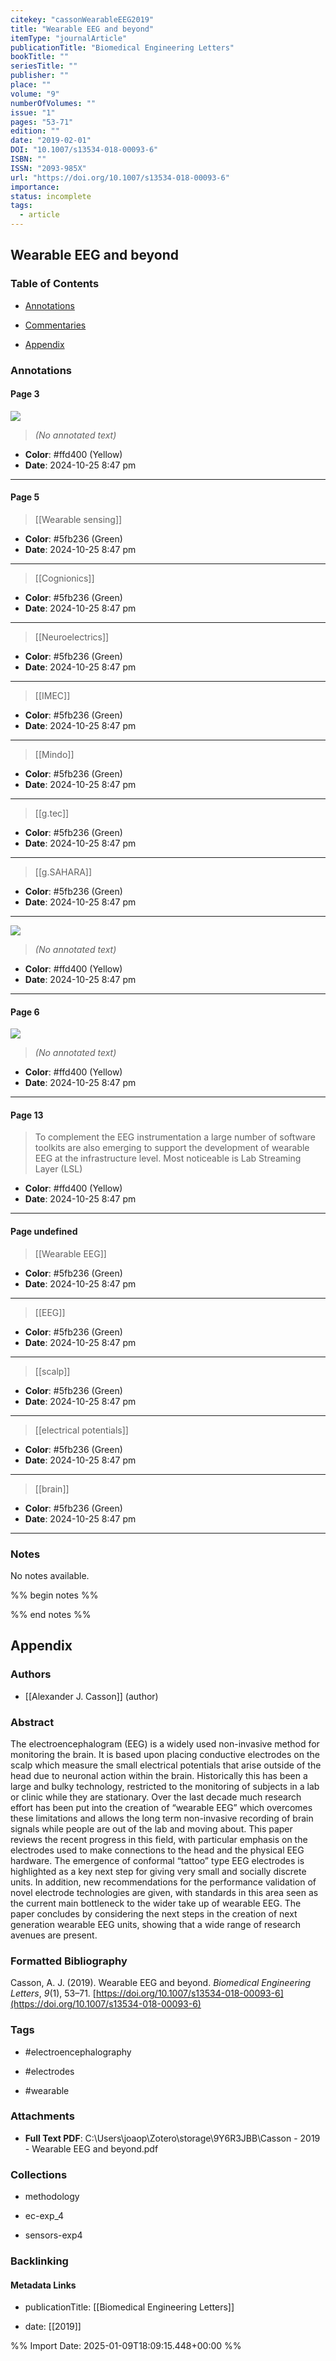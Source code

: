 ```yaml
---
citekey: "cassonWearableEEG2019"
title: "Wearable EEG and beyond"
itemType: "journalArticle"
publicationTitle: "Biomedical Engineering Letters"
bookTitle: ""
seriesTitle: ""
publisher: ""
place: ""
volume: "9"
numberOfVolumes: ""
issue: "1"
pages: "53-71"
edition: ""
date: "2019-02-01"
DOI: "10.1007/s13534-018-00093-6"
ISBN: ""
ISSN: "2093-985X"
url: "https://doi.org/10.1007/s13534-018-00093-6"
importance: 
status: incomplete
tags:
  - article
---
```


## Wearable EEG and beyond

### Table of Contents

- [Annotations](#annotations)

+ [Commentaries](#commentaries)

- [Appendix](#appendix)

### Annotations




#### Page 3




![](<0 - Supplementary/images/cassonWearableEEG2019.md/image-3-x35-y573.png>)



> *(No annotated text)*




- **Color**: #ffd400 (Yellow)
- **Date**: 2024-10-25 8:47 pm

---



#### Page 5








> [[Wearable sensing]]





- **Color**: #5fb236 (Green)
- **Date**: 2024-10-25 8:47 pm

---








> [[Cognionics]]





- **Color**: #5fb236 (Green)
- **Date**: 2024-10-25 8:47 pm

---








> [[Neuroelectrics]]





- **Color**: #5fb236 (Green)
- **Date**: 2024-10-25 8:47 pm

---








> [[IMEC]]





- **Color**: #5fb236 (Green)
- **Date**: 2024-10-25 8:47 pm

---








> [[Mindo]]





- **Color**: #5fb236 (Green)
- **Date**: 2024-10-25 8:47 pm

---








> [[g.tec]]





- **Color**: #5fb236 (Green)
- **Date**: 2024-10-25 8:47 pm

---








> [[g.SAHARA]]





- **Color**: #5fb236 (Green)
- **Date**: 2024-10-25 8:47 pm

---




![](<0 - Supplementary/images/cassonWearableEEG2019.md/image-5-x25-y110.png>)



> *(No annotated text)*




- **Color**: #ffd400 (Yellow)
- **Date**: 2024-10-25 8:47 pm

---



#### Page 6




![](<0 - Supplementary/images/cassonWearableEEG2019.md/image-6-x26-y62.png>)



> *(No annotated text)*




- **Color**: #ffd400 (Yellow)
- **Date**: 2024-10-25 8:47 pm

---



#### Page 13







> To complement the EEG instrumentation a large number of software toolkits are also emerging to support the development of wearable EEG at the infrastructure level. Most noticeable is Lab Streaming Layer (LSL)





- **Color**: #ffd400 (Yellow)
- **Date**: 2024-10-25 8:47 pm

---



#### Page undefined








> [[Wearable EEG]]





- **Color**: #5fb236 (Green)
- **Date**: 2024-10-25 8:47 pm

---








> [[EEG]]





- **Color**: #5fb236 (Green)
- **Date**: 2024-10-25 8:47 pm

---








> [[scalp]]





- **Color**: #5fb236 (Green)
- **Date**: 2024-10-25 8:47 pm

---








> [[electrical potentials]]





- **Color**: #5fb236 (Green)
- **Date**: 2024-10-25 8:47 pm

---








> [[brain]]





- **Color**: #5fb236 (Green)
- **Date**: 2024-10-25 8:47 pm

---





### Notes


No notes available.


%% begin notes %%

<!-- Write your personal notes here -->

%% end notes %%

## Appendix

### Authors


- [[Alexander J. Casson]] (author)



### Abstract

The electroencephalogram (EEG) is a widely used non-invasive method for monitoring the brain. It is based upon placing conductive electrodes on the scalp which measure the small electrical potentials that arise outside of the head due to neuronal action within the brain. Historically this has been a large and bulky technology, restricted to the monitoring of subjects in a lab or clinic while they are stationary. Over the last decade much research effort has been put into the creation of “wearable EEG” which overcomes these limitations and allows the long term non-invasive recording of brain signals while people are out of the lab and moving about. This paper reviews the recent progress in this field, with particular emphasis on the electrodes used to make connections to the head and the physical EEG hardware. The emergence of conformal “tattoo” type EEG electrodes is highlighted as a key next step for giving very small and socially discrete units. In addition, new recommendations for the performance validation of novel electrode technologies are given, with standards in this area seen as the current main bottleneck to the wider take up of wearable EEG. The paper concludes by considering the next steps in the creation of next generation wearable EEG units, showing that a wide range of research avenues are present.


### Formatted Bibliography

Casson, A. J. (2019). Wearable EEG and beyond. _Biomedical Engineering Letters_, _9_(1), 53–71. [https://doi.org/10.1007/s13534-018-00093-6](https://doi.org/10.1007/s13534-018-00093-6)


### Tags


- #electroencephalography

- #electrodes

- #wearable




### Attachments


- **Full Text PDF**: C:\Users\joaop\Zotero\storage\9Y6R3JBB\Casson - 2019 - Wearable EEG and beyond.pdf




### Collections


- methodology

- ec-exp_4

- sensors-exp4





### Backlinking


#### Metadata Links


- publicationTitle: [[Biomedical Engineering Letters]]




- date: [[2019]]






%% Import Date: 2025-01-09T18:09:15.448+00:00 %%
